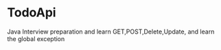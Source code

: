 # TodoApi
Java Interview preparation and learn GET,POST,Delete,Update, and learn the global exception
